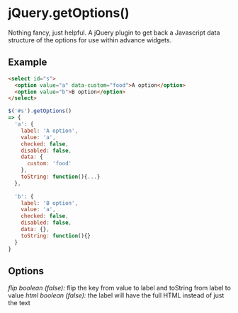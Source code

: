 # jQuery.getOptions() #

Nothing fancy, just helpful. A jQuery plugin to get back a Javascript data structure of the options for use within advance widgets.

## Example ##

```html
<select id="s">
  <option value="a" data-custom="food">A option</option>
  <option value="b">B option</option>
</select>
```

```javascript
$('#s').getOptions()
=> {
  'a': {
    label: 'A option', 
    value: 'a', 
    checked: false, 
    disabled: false, 
    data: {
      custom: 'food'
    }, 
    toString: function(){...}
  },
    
  'b': {
    label: 'B option', 
    value: 'a', 
    checked: false, 
    disabled: false, 
    data: {}, 
    toString: function(){}
  }
}
```

## Options ##

*flip boolean (false):* flip the key from value to label and toString from label to value
*html boolean (false):* the label will have the full HTML instead of just the text
